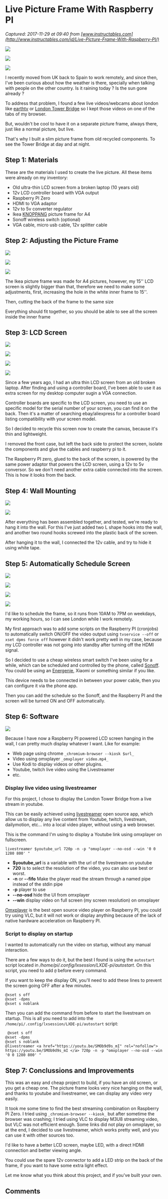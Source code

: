 # Live Picture Frame With Raspberry PI

_Captured: 2017-11-29 at 09:40 from [www.instructables.com](http://www.instructables.com/id/Live-Picture-Frame-With-Raspberry-PI/)_

![](https://cdn.instructables.com/FQR/VK48/JACTYDGK/FQRVK48JACTYDGK.ANIMATED.MEDIUM.gif)

![](https://cdn.instructables.com/FAQ/09I6/JACTYDBC/FAQ09I6JACTYDBC.SMALL.jpg)

![](https://cdn.instructables.com/FJ5/36U0/JACTYDCL/FJ536U0JACTYDCL.SMALL.jpg)

I recently moved from UK back to Spain to work remotely, and since then, I've been curious about how the weather is there, specially when talking with people on the other country. Is it raining today ? Is the sun gone already ?

To address that problem, I found a few live videos/webcams about london like [earthtv](http://www.earthtv.com/en/webcam/london-millennium-bridge) or [London Tower Bridge](https://www.youtube.com/watch?v=SMOb9d9s_mI) so I kept those videos on one of the tabs of my browser.

But, wouldn't be cool to have it on a separate picture frame, always there, just like a normal picture, but live.

That's why I built a slim picture frame from old recycled components. To see the Tower Bridge at day and at night.

## Step 1: Materials

These are the materials I used to create the live picture. All these items were already on my inventory:

  * Old ultra-thin LCD screen from a broken laptop (10 years old) 
  * 12v LCD controller board with VGA output 
  * Raspberry PI Zero 
  * HDMI to VGA adaptor 
  * 12v to 5v converter regulator 
  * Ikea [KNOPPANG](http://www.ikea.com/us/en/catalog/products/00297440) picture frame for A4 
  * Sonoff wireless switch (optional) 
  * VGA cable, micro usb cable, 12v splitter cable

## Step 2: Adjusting the Picture Frame

![](https://cdn.instructables.com/FQY/XPOS/JACTYDBB/FQYXPOSJACTYDBB.MEDIUM.jpg)

![](https://cdn.instructables.com/FWS/U7DC/JACTYDDS/FWSU7DCJACTYDDS.SMALL.jpg)

![](https://cdn.instructables.com/FCJ/AN87/JACTYDDR/FCJAN87JACTYDDR.SMALL.jpg)

The Ikea picture frame was made for A4 pictures, however, my 15'' LCD screen is slightly bigger than that, therefore we need to make some adjustments, first, increasing the hole in the white inner frame to 15''.

Then, cutting the back of the frame to the same size

Everything should fit together, so you should be able to see all the screen inside the inner frame

## Step 3: LCD Screen

![](https://cdn.instructables.com/FID/SCHZ/JACTYDIX/FIDSCHZJACTYDIX.MEDIUM.jpg)

![](https://cdn.instructables.com/FTB/9DJY/JACTYDA7/FTB9DJYJACTYDA7.SMALL.jpg)

![](https://cdn.instructables.com/F2H/IBPN/JACTYD90/F2HIBPNJACTYD90.SMALL.jpg)

![](https://cdn.instructables.com/F8A/8HN7/JACTYD91/F8A8HN7JACTYD91.SMALL.jpg)

Since a few years ago, I had an ultra thin LCD screen from an old broken laptop. After finding and using a controller board, I've been able to use it as extra screen for my desktop computer sugin a VGA connection.

Controller boards are specific to the LCD screen, you need to use an specific model for the serial number of your screen, you can find it on the back. Then it's a matter of searching ebay/aliexpress for a controller board listing compatibility with your screen model.

So I decided to recycle this screen now to create the canvas, because it's thin and lightweight.

I removed the front case, but left the back side to protect the screen, isolate the components and glue the cables and raspberry pi to it.

The Raspberry PI zero, glued to the back of the screen, is powered by the same power adaptor that powers the LCD screen, using a 12v to 5v conversor. So we don't need another extra cable connected into the screen. This is how it looks from the back.

## Step 4: Wall Mounting

![](https://cdn.instructables.com/FGY/17BQ/JACTYDOA/FGY17BQJACTYDOA.MEDIUM.jpg)

![](https://cdn.instructables.com/FD8/I9IB/JACTYDF5/FD8I9IBJACTYDF5.MEDIUM.jpg)

After everything has been assembled together, and tested, we're ready to hang it into the wall. For this I've just added two L shape hooks into the wall, and another two round hooks screwed into the plastic back of the screen.

After hanging it to the wall, I connected the 12v cable, and try to hide it using white tape.

## Step 5: Automatically Schedule Screen

![](https://cdn.instructables.com/FKQ/ENO6/JACTYDN1/FKQENO6JACTYDN1.MEDIUM.jpg)

![](https://cdn.instructables.com/FPV/W9X7/JACTYDK8/FPVW9X7JACTYDK8.SMALL.jpg)

![](https://cdn.instructables.com/F94/D621/JACTYDKD/F94D621JACTYDKD.SMALL.jpg)

![](https://cdn.instructables.com/F85/4R9G/JACTYDLS/F854R9GJACTYDLS.SMALL.jpg)

I'd like to schedule the frame, so it runs from 10AM to 7PM on weekdays, my working hours, so I can see London while I work remotely.

My first approach was to add some scripts on the Raspberry PI (cronjobs) to automatically switch ON/OFF the video output using `tvservice --off` or `xset dpms force off` however it didn't work pretty well in my case, because my LCD controller was not going into standby after turning off the HDMI signal.

So I decided to use a cheap wireless smart switch I've been using for a while, which can be scheduled and controlled by the phone, called [Sonoff](http://sonoff.itead.cc/en/). You could be using an [Energenie](https://coconauts.net/blog/2016/04/15/energinie-and-raspberry-pi-setup/), Xiaomi or something similar if you like.

This device needs to be connected in between your power cable, then you can configure it via the phone app.

Then you can add the schedule so the Sonoff, and the Raspberry PI and the screen will be turned ON and OFF automatically.

## Step 6: Software

![](https://cdn.instructables.com/FO5/N00A/JACTYDHO/FO5N00AJACTYDHO.MEDIUM.jpg)

Because I have now a Raspberry PI powered LCD screen hanging in the wall, I can pretty much display whatever I want. Like for example:

  * Web page using chrome `_chromium-browser --kiosk $url_` 
  * Video using omxplayer `_omxplayer video.mp4_` 
  * Use Kodi to display videos or other plugins. 
  * Youtube, twitch live video using the Livestreamer 
  * etc.

### Display live video using livestreamer

For this project, I chose to display the London Tower Bridge from a live stream in youtube.

This can be easily achieved using [livestreamer](https://github.com/chrippa/livestreamer) open source app, which allow us to display any live content from Youtube, twitch, livestream, dailymotion, etc... into a local video player, without using a web browser.

This is the command I'm using to display a Youtube link using omxplayer on fullscreen.
    
    
    livestreamer $youtube_url 720p -n -p "omxplayer --no-osd --win '0 0 1280 800' "

  * **$youtube_url** is a variable with the url of the livestream on youtube 
  * **720** is to select the resolution of the video, you can also use best or worst. 
  * **-n** or **\--fifo** Make the player read the stream through a named pipe instead of the stdin pipe 
  * **-p** player to use 
  * **\--no-osd** hide the UI from omxplayer 
  * **\--win** display video on full screen (my screen resolution) on omxplayer

[Omxplayer](https://github.com/popcornmix/omxplayer) is the best open source video player on Raspberry PI, you could try using VLC, but it will not work or display anything because of the lack of native hardware acceleration on Raspberry PI.

###  Script to display on startup 

I wanted to automatically run the video on startup, without any manual interaction.

There are a few ways to do it, but the best I found is using the `autostart` script located in _/home/pi/.config/lxsession/LXDE-pi/autostart_. On this script, you need to add `@` before every command.

If you want to keep the display ON, you'll need to add these lines to prevent the screen going OFF after a few minutes.
    
    
    @xset s off
    @xset -dpms
    @xset s noblank 

Then you can add the command from before to start the livestream on startup. This is all you need to add into the `/home/pi/.config/lxsession/LXDE-pi/autostart` script:
    
    
     @xset s off
    @xset -dpms
    @xset s noblank
    @livestreamer <a href="https://youtu.be/SMOb9d9s_mI" rel="nofollow"> https://youtu.be/SMOb9d9s_mI </a> 720p -n -p "omxplayer --no-osd --win '0 0 1280 800' " 

## Step 7: Conclussions and Improvements

This was an easy and cheap project to build, if you have an old screen, or you get a cheap one. The picture frame looks very nice hanging on the wall, and thanks to youtube and livestreamer, we can display any video very easily.

It took me some time to find the best streaming combination on Raspberry PI Zero. I tried using `_chromium-browser --kiosk_` but after sometime the browser was crashing; I tried using VLC to display M3U8 streaming video, but VLC was not efficient enough. Some links did not play on omxplayer, so at the end, I decided to use livestreamer, which works pretty well, and you can use it with other sources too.

I'd like to have a better LCD screen, maybe LED, with a direct HDMI connection and better viewing angle.

You could use the spare 12v connector to add a LED strip on the back of the frame, if you want to have some extra light effect.

Let me know what you think about this project, and if you've built your own.

## Comments
